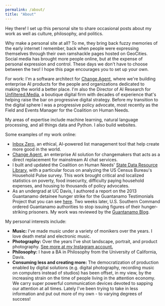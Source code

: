```yaml
---
permalink: /about/
title: "About"
---
```


Hey there! I set up this personal site to share occasional posts about my work as well as culture, philosophy, and politics. 

Why make a personal site at all? To me, they bring back fuzzy memories of the early internet I remember, back when people were expressing themselves through their own ramshackle pages hosted on GeoCities. Social media has brought more people online, but at the expense of personal expression and control. These days we don't have to choose between the two! I hope this page encourages you to set up your own.

For work: I'm a software architect for [Change Agent](https://thechange.ai/), where we're building enterprise AI products for the people and organizations
dedicated to making the world a better place. I'm also the Director of AI Research for [Unfiltered.Media](https://unfiltered.media/), a boutique digital firm with decades of experience that's helping raise the bar on progressive digital strategy. Before my transition to the digital sphere I was a progressive policy advocate, most recently as the Field and Events Manager for the Coalition on Human Needs.

My areas of expertise include machine learning, natural language processing, and all things data and Python. I also build websites.

Some examples of my work online:
- [Inbox Zero](https://inbox0.org/), an ethical, AI-powered list management tool that help create more good in the world.
- [Change Agent](https://thechange.ai/), an enterprise AI solution for changemakers that acts as a direct replacement for mainstream AI chat services.
- I built and updated the Coalition on Human Needs' [State Data Resource Library](https://www.chn.org/resource_library/state-data-resource-library-critical-data-on-poverty-and-nutrition-housing-utilities-and-other-basic-needs/), with a particular focus on analyzing the US Census Bureau's Household Pulse survey. This work brought critical and localized statistics on poverty, food insecurity, difficulty paying household expenses, and housing to thousands of policy advocates.
- As an undergrad at UC Davis, I authored a report on the 2013 Guantanamo detainee hunger strike for the Guantanamo Testimonials Project that you can see [here](https://humanrights.ucdavis.edu/reports/2013-guantanamo-bay-detainee-hunger-strike). Two weeks later, U.S. Southern Command ordered Guantanamo authorities to stop issuing figures of their hunger-striking prisoners. My work was reviewed by the [Guantanamo Blog](https://humanrights.ucdavis.edu/reports/folder-2013-guantanamo-hunger-strike/definitive-report-on-the-hunger-strike-probably-the-reason-the-military-will-no-longer-discuss-hunger-strikers).

My personal interests include:

- **Music:** I've made music under a variety of monikers over the years. I love death metal and electronic music.
- **Photography:** Over the years I've shot landscape, portrait, and product photography. [See more at my Instagram account.](https://www.instagram.com/haddalphin)
- **Philosophy:** I have a BA in Philosophy from the University of California, Davis.
- **Consuming less and creating more:** The democratization of production enabled by digital solutions (e.g. digital photography, recording music on computers instead of studios) has been offset, in my view, by the increasing strain on the time of people living in the attention economy. We carry super powerful communication devices devoted to sapping our attention at all times. Lately I've been trying to take in less information and put out more of my own - to varying degrees of success!
